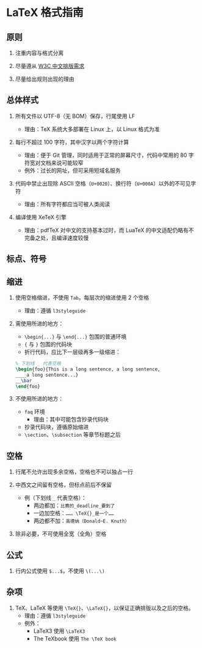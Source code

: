 # LaTeX 格式指南

## 原则

1. 注重内容与格式分离

1. 尽量遵从 [W3C 中文排版需求](https://w3c.github.io/clreq/)

1. 尽量给出规则出现的理由

## 总体样式

1. 所有文件以 UTF-8（无 BOM）保存，行尾使用 LF
    - 理由：TeX 系统大多部署在 Linux 上，以 Linux 格式为准

1. 每行不超过 100 字符，其中汉字以两个字符计算
    - 理由：便于 Git 管理，同时适用于正常的屏幕尺寸，代码中常用的 80 字符宽对文档来说可能较窄
    - 例外：过长的网址，但可采用短域名服务

1. 代码中禁止出现除 ASCII 空格（`U+0020`）、换行符（`U+000A`）以外的不可见字符
    - 理由：所有字符都应当可被人类阅读

1. 编译使用 XeTeX 引擎
    - 理由：pdfTeX 对中文的支持基本过时，而 LuaTeX 的中文适配仍略有不完备之处，且编译速度较慢

## 标点、符号

## 缩进

1. 使用空格缩进，不使用 `Tab`。每层次的缩进使用 2 个空格
    - 理由：遵循 `l3styleguide`

1. 需使用所进的地方：
    - `\begin{...}` 与 `\end{...}` 包围的普通环境
    - `{` 与 `}` 包围的代码块
    - 折行代码，应比下一层级再多一级缩进：
    ```latex
    % 下划线 _ 代表空格
    \begin{foo}{This is a long sentence, a long sentence,
    ____a long sentence...}
    __\bar
    \end{foo}
    ```

1. 不使用所进的地方：
    - `faq` 环境
        - 理由：其中可能包含抄录代码块
    - 抄录代码块，遵循原始缩进
    - `\section`、`\subsection` 等章节标题之后

## 空格

1. 行尾不允许出现多余空格，空格也不可以独占一行

1. 中西文之间留有空格，但标点前后不保留
    - 例（下划线 `_` 代表空格）：
        - 两边都加：`比赛的_deadline_要到了`
        - 一边加空格：`……。\TeX{}_是一个……`
        - 两边都不加：`高德纳（Donald~E. Knuth）`

1. 除非必要，不可使用全宽（全角）空格

## 公式

1. 行内公式使用 `$...$`，不使用 `\(...\)`

## 杂项

1. TeX、LaTeX 等使用 `\TeX{}`、`\LaTeX{}`，以保证正确排版以及之后的空格。
    - 理由：遵循 `l3styleguide`
    - 例外：
        - LaTeX3 使用 `\LaTeX3`
        - The TeXbook 使用 `The \TeX book`
